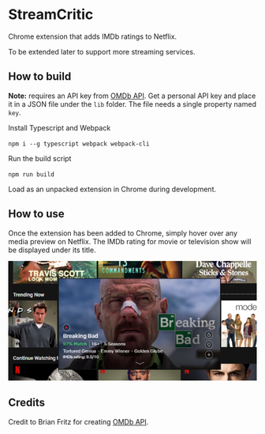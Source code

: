 # StreamCritic
Chrome extension that adds IMDb ratings to Netflix.

To be extended later to support more streaming services.

## How to build

**Note:** requires an API key from [OMDb API](http://www.omdbapi.com/). Get a personal API key and place it in a JSON file under the `lib` folder. The file needs a single property named `key`.

Install Typescript and Webpack

`npm i --g typescript webpack webpack-cli`

Run the build script

`npm run build`

Load as an unpacked extension in Chrome during development.

## How to use

Once the extension has been added to Chrome, simply hover over any media preview on Netflix. The IMDb rating for movie or television show will be displayed under its title.

![example](example.png?raw=true)

## Credits

Credit to Brian Fritz for creating [OMDb API](http://www.omdbapi.com/).
